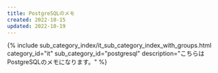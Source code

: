 ```yaml
---
title: PostgreSQLのメモ
created: 2022-10-15
updated: 2022-10-19
---
```

{% include sub_category_index/it_sub_category_index_with_groups.html
    category_id="it"
    sub_category_id="postgresql"
    description="こちらはPostgreSQLのメモになります。" %}
